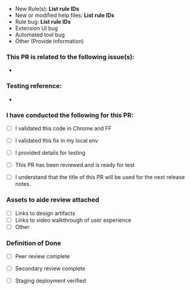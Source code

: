 <!-- For instructions regarding the PR title, see the bottom of the PR template -->

<!-- Specify what this PR is doing. Remove all that do not apply -->
* New Rule(s): **List rule IDs**
* New or modified help files: **List rule IDs**
* Rule bug: **List rule IDs**
* Extension UI bug
* Automated tool bug
* Other (Provide information)

### This PR is related to the following issue(s): 
<!-- Provide each ticket on a new line with "Fixes" to close when the PR closes (e.g., Fixes #000) -->
- 

### Testing reference: 
<!-- Provide testing file(s) or/and code sandbox link(s). Also, provide details on the expected behavior -->
- 

### I have conducted the following for this PR: 
- [ ] I validated this code in Chrome and FF 
- [ ] I validated this fix in my local env
- [ ] I provided details for testing
- [ ] This PR has been reviewed and is ready for test  
- [ ] I understand that the title of this PR will be used for the next release notes.


### Assets to aide review attached
<!-- DO NOT EDIT THIS SECTION. This section is for IBM internal review only. Specify the additional artifacts that should be reviewed alongside this PR. -->
- [ ] Links to design artifacts 
- [ ] Links to video walkthrough of user experience 
- [ ] Other

### Definition of Done
<!-- DO NOT EDIT THIS SECTION. This section is for IBM internal review only. Verify that the following requirements are met prior to marking this PR (issue) as Done. -->
- [ ] Peer review complete
- [ ] Secondary review complete
- [ ] Staging deployment verified

      
<!--
-- TITLE INSTRUCTIONS START: DO NOT EDIT THIS SECTION --
The title of this PR will be used for release notes, please provide a relevant title. 
The following templates should be used for the PR titles:
- newrule(`ruleid`): Title of PR
- fixrule(`ruleid`): Title of PR
- feature(engine|extension|node|karma|cypress): Title of PR
- fix(engine|extension|node|karma|cypress): Title of PR
- chore(engine|extension|node|karma|cypress|repo): Title of PR

Please review more info: https://github.com/IBMa/equal-access/wiki/Release-notes 
-- TITLE INSTRUCTIONS END --
-->
